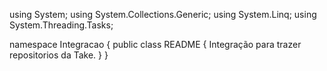 ﻿using System;
using System.Collections.Generic;
using System.Linq;
using System.Threading.Tasks;

namespace Integracao
{
    public class README
    {
     Integração para trazer repositorios da Take.
    }
}
